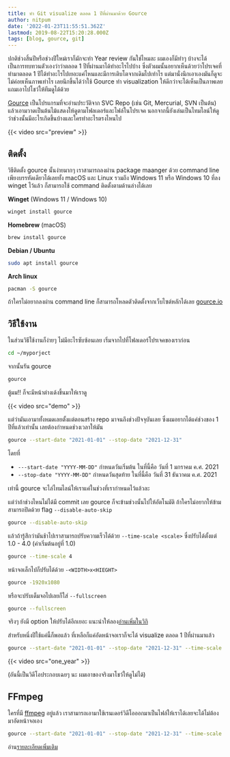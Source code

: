 ```yaml
---
title: ทำ Git visualize ตลอด 1 ปีที่ผ่านมาด้วย Gource
author: nitpum
date: '2022-01-23T11:55:51.362Z'
lastmod: 2019-08-22T15:20:28.000Z
tags: [blog, gource, git]
---
```


ปกติช่วงสิ้นปีหรือช่วงปีใหม่เราก็มักจะทำ Year review กันใช่ไหมละ 
ผมเองก็มีทำๆ บ้างจะได้เป็นการทบทวนตัวเองว่าว่าตลอด 1 ปีที่ผ่านมาได้ทำอะไรไปบ้าง ซึ่งตัวผมนั้นอยากเห็นด้วยว่าโปรเจคที่ทำมาตลอด 1 ปีได้ทำอะไรไปเยอะแค่ไหนและมีการเติบโตจากเดิมไปเท่าไร แต่มานั่งนึกเอาเองมันก็ดูจะไม่ค่อยเห็นภาพเท่าไร เลยนึกขึ้นได้ว่าใช้ Gource ทำ visualization ให้ดีกว่าจะได้เห็นเป็นภาพเลย แถมเอาไปโชว์ให้ทีมดูได้ด้วย

[Gource](https://gource.io) เป็นโปรแกรมที่จะอ่านประวัติจาก SVC Repo (เช่น Git, Mercurial, SVN เป็นต้น) แล้วเอามวาดเป็นต้นไม้แสดงให้ดูตามโฟลเดอร์และไฟล์ในโปรเจค นอกจากนี้ยังเล่นเป็นไทมไลน์ให้ดูว่าช่วงนั้นมีอะไรเกิดขึ้นบ้างและใครทำอะไรตรงไหนไป

{{< video src="preview" >}}

## ติดตั้ง

วิธีติดตั้ง gource นั้นง่ายมากๆ เราสามารถลงผ่าน package maanger ด้วย command line เพียงบรรทัดเดียวได้เลยทั้ง macOS และ Linux รวมถึง Windows 11 หรือ Windows 10 ที่ลง winget ไว้แล้ว ก็สามารถใช้ command ติดตั้งตามด้านล่างได้เลย

**Winget** (Windows 11 / Windows 10)
```cmd
winget install gource
```

**Homebrew** (macOS)
```bash
brew install gource
```

**Debian / Ubuntu**
```bash
sudo apt install gource
```

**Arch linux**
```bash
pacman -S gource
```

ถ้าใครไม่อยากลงผ่าน command line ก็สามารถโหลดตัวติดตั้งจากเว็บไซต์หลักได้เลย [gource.io](https://gource.io/)

## วิธีใช้งาน

ในส่วนวิธีใช้งานก็ง่ายๆ ไม่มีอะไรซับซ้อนเลย เริ่มจากไปที่โฟลเดอร์โปรเจคของเราก่อน

```bash
cd ~/myporject
```

จากนั้นรัน gource 

```bash
gource
```

ตู้มม!! ก็จะมีหน้าต่างเด้งขึ้นมาให้เราดู

{{< video src="demo" >}}

แต่ว่ามันเอามาทั้งหมดเลยตั้งแต่ตอนสร้าง repo มาจนถึงช่วงปัจจุบันเลย ซึ่งผมอยากได้แค่ช่วงของ 1 ปีที่แล้วเท่านั้น เลยต้องกำหนดช่วงเวลาให้มัน

```bash
gource --start-date "2021-01-01" --stop-date "2021-12-31"
```

โดยที่
- `---start-date "YYYY-MM-DD"` กำหนดวันเริ่มต้น ในที่นี้คือ วันที่ 1 มกราคม ค.ศ. 2021
- `--stop-date "YYYY-MM-DD"`  กำหนดวันสุดท้าย ในที่นี้คือ วันที่ 31 ธันวาคม ค.ศ. 2021

เท่านี้ gource จะไล่ไทมไลน์ให้เราแค่ในช่วงที่เรากำหนดไว้แล้วละ

แต่ว่าถ้าช่วงไหนไม่ได้มี commit เลย gource ก็จะข้ามช่วงนั้นไปให้อัตโนมัติ ถ้าใครไม่อยากให้ข้ามสามารถปิดด้วย flag `--disable-auto-skip` 

```bash
gource --disable-auto-skip
```

แล้วถ้ารู้สึกว่ามันช้าไปเราสามารถปรับความเร็วได้ด้วย `--time-scale <scale>` ซึ่งปรับได้ตั้งแต่ 1.0 - 4.0  (ค่าเริ่มต้นอยู่ที่ 1.0)
```bash
gource --time-scale 4
```

หน้าจอเล็กไปก็ปรับได้ด้วย `-<WIDTH>x<HIEGHT>`
```bash
gource -1920x1080
```

หรือจะปรับเต็มจอไปเลยก็ใส่ `--fullscreen`
```bash
gource --fullscreen
```


จริงๆ ยังมี option ให้ปรับได้อีกเยอะ แนะนำให้ลอง[อ่านเพิ่มในวิกิ](https://github.com/acaudwell/Gource/wiki)

สำหรับหนึ่งปีใช้แค่นี้ก็พอแล้ว ที่เหลือก็แค่อัดหน้าจอเราก็จะได้ visualize ตลอด 1 ปีที่ผ่านมาแล้ว

```bash
gource --start-date "2021-01-01" --stop-date "2021-12-31" --time-scale 4
```

{{< video src="one_year" >}}

(อันนี้เป็นวิดีโอประกอบเฉยๆ นะ ผมเอาของจริงมาโชว์ให้ดูไม่ได้)


## FFmpeg

ใครที่มี [ffmpeg](https://www.ffmpeg.org/) อยู่แล้ว
เราสามารถเอามาใช้เรนเดอร์วิดีโอออกมาเป็นไฟล์ให้เราได้เลยจะได้ไม่ต้องมาอัดหน้าจอเอง

```bash
gource --start-date "2021-01-01" --stop-date "2021-12-31" --time-scale 4 -1980x1080 | ffmpeg -y -r 60 -f image2pipe -vcodec ppm -i - -vcodec libx264 -preset ultrafast -pix_fmt yuv420p -crf 1 -threads 0 -bf 0 gource.mp4
```
อ่าน[รายละเอียดเพิ่มเติม](https://github.com/acaudwell/Gource/wiki/Videos)